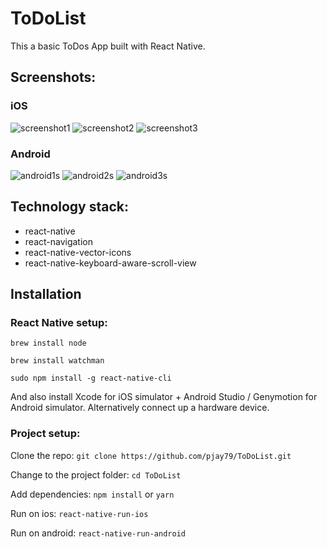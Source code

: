 # ToDoList

This a basic ToDos App built with React Native.

## Screenshots:

### iOS

![screenshot1](https://user-images.githubusercontent.com/14052885/35735704-c6bafd7e-0879-11e8-85a2-f8b2009e7152.png)
![screenshot2](https://user-images.githubusercontent.com/14052885/35735705-c6eea8cc-0879-11e8-9366-ffb66067087f.png)
![screenshot3](https://user-images.githubusercontent.com/14052885/35752416-fbba23b6-08af-11e8-82e1-b37fb3a2c3be.jpg)

### Android

![android1s](https://user-images.githubusercontent.com/14052885/35763862-c6f6a708-0909-11e8-9c26-3eb50e4f1514.jpg)
![android2s](https://user-images.githubusercontent.com/14052885/35763863-c748d9ba-0909-11e8-9a55-627ce06c3bc7.jpg)
![android3s](https://user-images.githubusercontent.com/14052885/35763864-c77d7918-0909-11e8-8952-02fed05d92e4.jpg)

## Technology stack:

* react-native
* react-navigation
* react-native-vector-icons
* react-native-keyboard-aware-scroll-view

## Installation

### React Native setup:

`brew install node`

`brew install watchman`

`sudo npm install -g react-native-cli`

And also install Xcode for iOS simulator + Android Studio / Genymotion for Android simulator. Alternatively connect up a hardware device.

### Project setup:

Clone the repo:
`git clone https://github.com/pjay79/ToDoList.git`

Change to the project folder:
`cd ToDoList`

Add dependencies:
`npm install` or `yarn`

Run on ios:
`react-native-run-ios`

Run on android:
`react-native-run-android`
